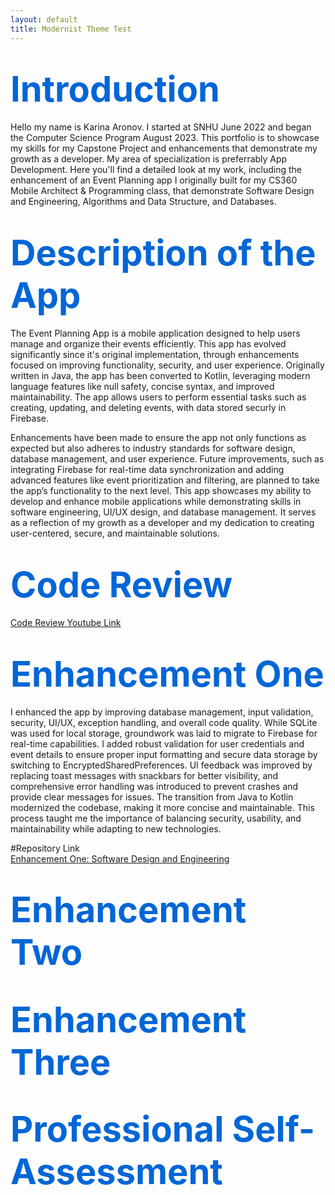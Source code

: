 ```yaml
---
layout: default
title: Modernist Theme Test
---
```


# <span style="color:#0366d6; font-size:2em;">Introduction</span> <br>
Hello my name is Karina Aronov. I started at SNHU June 2022 and began the Computer Science Program August 2023. This portfolio is to showcase my skills for my Capstone Project and enhancements that demonstrate my growth as a developer. My area of specialization is preferrably App Development. Here you'll find a detailed look at my work, including the enhancement of an Event Planning app I originally built for my CS360 Mobile Architect & Programming class, that demonstrate Software Design and Engineering, Algorithms and Data Structure, and Databases. 

# <span style="color:#0366d6; font-size:2em;">Description of the App</span> <br>
The Event Planning App is a mobile application designed to help users manage and organize their events efficiently. This app has evolved significantly since it's original implementation, through enhancements focused on improving functionality, security, and user experience. Originally written in Java, the app has been converted to Kotlin, leveraging modern language features like null safety, concise syntax, and improved maintainability. The app allows users to perform essential tasks such as creating, updating, and deleting events, with data stored securly in Firebase. <br>

Enhancements have been made to ensure the app not only functions as expected but also adheres to industry standards for software design, database management, and user experience. Future improvements, such as integrating Firebase for real-time data synchronization and adding advanced features like event prioritization and filtering, are planned to take the app’s functionality to the next level. This app showcases my ability to develop and enhance mobile applications while demonstrating skills in software engineering, UI/UX design, and database management. It serves as a reflection of my growth as a developer and my dedication to creating user-centered, secure, and maintainable solutions.

# <span style="color:#0366d6; font-size:2em;">Code Review</span> <br>
<a href="https://youtu.be/zeWQIATf0QI" target="_self">Code Review Youtube Link</a>

# <span style="color:#0366d6; font-size:2em;">Enhancement One</span> <br>
I enhanced the app by improving database management, input validation, security, UI/UX, exception handling, and overall code quality. While SQLite was used for local storage, groundwork was laid to migrate to Firebase for real-time capabilities. I added robust validation for user credentials and event details to ensure proper input formatting and secure data storage by switching to EncryptedSharedPreferences. UI feedback was improved by replacing toast messages with snackbars for better visibility, and comprehensive error handling was introduced to prevent crashes and provide clear messages for issues. The transition from Java to Kotlin modernized the codebase, making it more concise and maintainable. This process taught me the importance of balancing security, usability, and maintainability while adapting to new technologies. <br>

#Repository Link <br>
<a href="https://github.com/kvalerina/kvalerina.github.io/blob/main/Enhancement%201.zip" target="_self">Enhancement One: Software Design and Engineering</a> <br>

# <span style="color:#0366d6; font-size:2em;">Enhancement Two <br>

# <span style="color:#0366d6; font-size:2em;">Enhancement Three <br>

# <span style="color:#0366d6; font-size:2em;">Professional Self-Assessment
